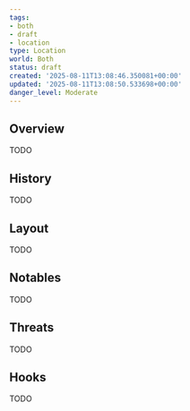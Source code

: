 ```yaml
---
tags:
- both
- draft
- location
type: Location
world: Both
status: draft
created: '2025-08-11T13:08:46.350081+00:00'
updated: '2025-08-11T13:08:50.533698+00:00'
danger_level: Moderate
---
```



## Overview

TODO
## History

TODO
## Layout

TODO
## Notables

TODO
## Threats

TODO
## Hooks

TODO
